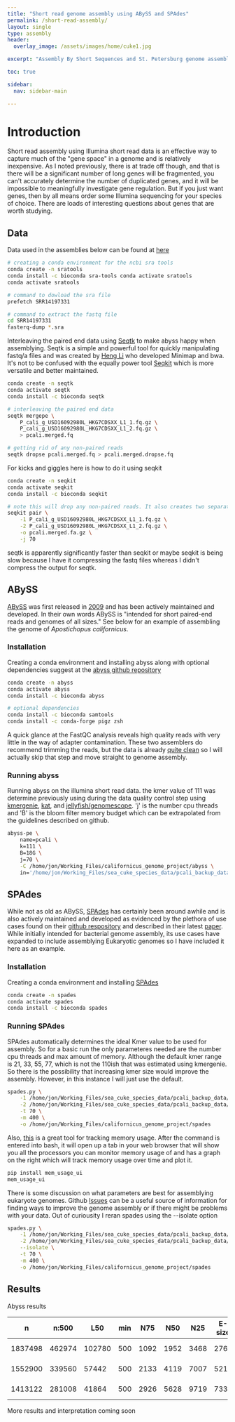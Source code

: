 ```yaml
---
title: "Short read genome assembly using ABySS and SPAdes"
permalink: /short-read-assembly/
layout: single
type: assembly
header:
  overlay_image: /assets/images/home/cuke1.jpg

excerpt: "Assembly By Short Sequences and St. Petersburg genome assembler "

toc: true 

sidebar:
  nav: sidebar-main

---
```


# Introduction
Short read assembly using Illumina short read data is an effective way to capture much of the "gene space" in a genome and is relatively inexpensive. As I noted previously, there is at trade off though, and that is there will be a significant number of long genes will be fragmented, you can't accurately determine the number of duplicated genes, and it will be impossible to meaningfully investigate gene regulation. But if you just want genes, then by all means order some Illumina sequencing for your species of choice. There are loads of interesting questions about genes that are worth studying. 

## Data

Data used in the assemblies below can be found at [here](https://www.ncbi.nlm.nih.gov/sra?linkname=bioproject_sra_all&from_uid=720913)

```bash
# creating a conda environment for the ncbi sra tools
conda create -n sratools
conda install -c bioconda sra-tools conda activate sratools
conda activate sratools

# command to dowload the sra file
prefetch SRR14197331

# command to extract the fastq file
cd SRR14197331
fasterq-dump *.sra
```

Interleaving the paired end data using [Seqtk](https://github.com/lh3/seqtk) to make abyss happy when assemblying. Seqtk is a simple and powerful tool for quickly manipulating fastq/a files  and was created by [Heng Li](https://github.com/lh3) who developed Minimap and bwa. It's not to be confused with the equally power tool [Seqkit](https://github.com/shenwei356/seqkit) which is more versatile and better maintained. 

```bash
conda create -n seqtk
conda activate seqtk
conda install -c bioconda seqtk

# interleaving the paired end data
seqtk mergepe \
    P_cali_g_USD16092980L_HKG7CDSXX_L1_1.fq.gz \
    P_cali_g_USD16092980L_HKG7CDSXX_L1_2.fq.gz \
    > pcali.merged.fq

# getting rid of any non-paired reads
seqtk dropse pcali.merged.fq > pcali.merged.dropse.fq
```

For kicks and giggles here is how to do it using seqkit
```bash
conda create -n seqkit
conda activate seqkit
conda install -c bioconda seqkit 

# note this will drop any non-paired reads. It also creates two separate files
seqkit pair \
    -1 P_cali_g_USD16092980L_HKG7CDSXX_L1_1.fq.gz \
    -2 P_cali_g_USD16092980L_HKG7CDSXX_L1_2.fq.gz \
    -o pcali.merged.fa.gz \
    -j 70
```

seqtk is apparently significantly faster than seqkit or maybe seqkit is being slow because I have it compressing the fastq files whereas I didn't compress the output for seqtk. 

## ABySS

[ABySS](https://genome.cshlp.org/content/27/5/768) was first released in [2009](https://genome.cshlp.org/content/19/6/1117) and has been actively maintained and developed. In their own words ABySS is "intended for short paired-end reads and genomes of all sizes." See below for an example of assembling the genome of *Apostichopus californicus*. 

### Installation

Creating a conda environment and installing abyss along with optional dependencies suggest at the [abyss github repository](https://github.com/bcgsc/abyss#citation)

```bash
conda create -n abyss
conda activate abyss
conda install -c bioconda abyss

# optional dependencies
conda install -c bioconda samtools
conda install -c conda-forge pigz zsh
```

A quick glance at the FastQC analysis reveals high quality reads with very little in the way of adapter contamination. These two assemblers do recommend trimming the reads, but the data is already [quite clean](/short_read_quality/#results) so I will actually skip that step and move straight to genome assembly. 

### Running abyss

Running abyss on the illumina short read data. the kmer value of 111 was determine previously using during the data quality control step using [kmergenie](/kmergenie/), [kat](/kat/), and [jellyfish/genomescope](/genomescope/). 'j' is the number cpu threads and 'B' is the bloom filter memory budget which can be extrapolated from the guidelines described on github. 

```bash
abyss-pe \
    name=pcali \
    k=111 \
    B=18G \
    j=70 \
    -C /home/jon/Working_Files/californicus_genome_project/abyss \
    in='/home/jon/Working_Files/sea_cuke_species_data/pcali_backup_data/raw_data/P_cali_g/pcali.merged.dropse.fq'
```

## SPAdes

While not as old as ABySS, [SPAdes](https://www.liebertpub.com/doi/abs/10.1089/cmb.2012.0021) has certainly been around awhile and is also actively maintained and developed as evidenced by the plethora of use cases found on their [github respository](https://github.com/ablab/spades) and described in their latest [paper](https://currentprotocols.onlinelibrary.wiley.com/doi/abs/10.1002/cpbi.102). While initially intended for bacterial genome assembly, its use cases have expanded to include assemblying Eukaryotic genomes so I have included it here as an example. 

### Installation

Creating a conda environment and installing [SPAdes](https://github.com/ablab/spades)
```bash
conda create -n spades
conda activate spades
conda install -c bioconda spades 
```

### Running SPAdes

SPAdes automatically determines the ideal Kmer value to be used for assembly. So for a basic run the only parameteres needed are the number cpu threads and max amount of memory. Although the default kmer range is 21, 33, 55, 77, which is not the 110ish that was estimated using kmergenie. So there is the possibility that increasing kmer size would improve the assembly. However, in this instance I will just use the default. 

```bash
spades.py \
    -1 /home/jon/Working_Files/sea_cuke_species_data/pcali_backup_data/raw_data/P_cali_g/P_cali_g_USD16092980L_HKG7CDSXX_L1_1.fq.gz \
    -2 /home/jon/Working_Files/sea_cuke_species_data/pcali_backup_data/raw_data/P_cali_g/P_cali_g_USD16092980L_HKG7CDSXX_L1_2.fq.gz \
    -t 70 \
    -m 400 \
    -o /home/jon/Working_Files/californicus_genome_project/spades
```

Also, [this](https://github.com/parikls/mem_usage_ui) is a great tool for tracking memory usage. After the command is entered into bash, it will open up a tab in your web browser that will show you all the processors you can monitor memory usage of and has a graph on the right which will track memory usage over time and plot it. 

```bash
pip install mem_usage_ui
mem_usage_ui
```

There is some discussion on what parameters are best for assemblying eukaryote genomes. Github [Issues](https://github.com/ablab/spades/issues/708) can be a useful source of information for finding ways to improve the genome assembly or if there might be problems with your data. Out of curiousity I reran spades using the --isolate option

```bash
spades.py \
    -1 /home/jon/Working_Files/sea_cuke_species_data/pcali_backup_data/raw_data/P_cali_g/P_cali_g_USD16092980L_HKG7CDSXX_L1_1.fq.gz \
    -2 /home/jon/Working_Files/sea_cuke_species_data/pcali_backup_data/raw_data/P_cali_g/P_cali_g_USD16092980L_HKG7CDSXX_L1_2.fq.gz \
    --isolate \
    -t 70 \
    -m 400 \
    -o /home/jon/Working_Files/californicus_genome_project/spades
```


## Results 

Abyss results

| n       | n:500  | L50    | min | N75  | N50  | N25  | E-size | max    | sum      | name               |
|---------|--------|--------|-----|------|------|------|--------|--------|----------|--------------------|
| 1837498 | 462974 | 102780 | 500 | 1092 | 1952 | 3468 | 2761   | 36410  | 7.05E+08 | pcali-unitigs.fa   |
| 1552900 | 339560 | 57442  | 500 | 2133 | 4119 | 7007 | 5218   | 62580  | 7.98E+08 | pcali-contigs.fa   |
| 1413122 | 281008 | 41864  | 500 | 2926 | 5628 | 9719 | 7335   | 104106 | 8.07E+08 | pcali-scaffolds.fa |


More results and interpretation coming soon